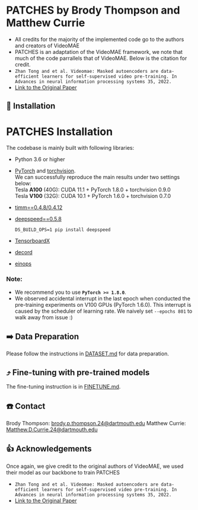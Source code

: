 # PATCHES by Brody Thompson and Matthew Currie

 - All credits for the majority of the implemented code go to the authors and creators of VideoMAE
 - PATCHES is an adaptation of the VideoMAE framework, we note that much of the code parrallels that of VideoMAE. Below is the citation for credit.
 - `Zhan Tong and et al. Videomae: Masked autoencoders are data-efficient learners for self-supervised video
pre-training. In Advances in neural information processing systems 35, 2022.`
 - [Link to the Original Paper](https://arxiv.org/pdf/2203.12602)

## 🔨 Installation

# PATCHES Installation

The codebase is mainly built with following libraries:

- Python 3.6 or higher

- [PyTorch](https://pytorch.org/) and [torchvision](https://github.com/pytorch/vision). <br>
  We can successfully reproduce the main results under two settings below:<br>
  Tesla **A100** (40G): CUDA 11.1 + PyTorch 1.8.0 + torchvision 0.9.0<br>
  Tesla **V100** (32G): CUDA 10.1 + PyTorch 1.6.0 + torchvision 0.7.0

- [timm==0.4.8/0.4.12](https://github.com/rwightman/pytorch-image-models)

- [deepspeed==0.5.8](https://github.com/microsoft/DeepSpeed)

  `DS_BUILD_OPS=1 pip install deepspeed`

- [TensorboardX](https://github.com/lanpa/tensorboardX)

- [decord](https://github.com/dmlc/decord)

- [einops](https://github.com/arogozhnikov/einops)

### Note:
- We recommend you to use **`PyTorch >= 1.8.0`**.
- We observed accidental interrupt in the last epoch when conducted the pre-training experiments on V100 GPUs (PyTorch 1.6.0). This interrupt is caused by the scheduler of learning rate. We naively set  `--epochs 801` to walk away from issue :)


## ➡️ Data Preparation

Please follow the instructions in [DATASET.md](DATASET.md) for data preparation.

## ⤴️ Fine-tuning with pre-trained models

The fine-tuning instruction is in [FINETUNE.md](FINETUNE.md).

## ☎️ Contact 

Brody Thompson: brody.p.thompson.24@dartmouth.edu
Matthew Currie: Matthew.D.Currie.24@dartmouth.edu

## 👍 Acknowledgements

Once again, we give credit to the original authors of VideoMAE, we used their model as our backbone to train PATCHES
 - `Zhan Tong and et al. Videomae: Masked autoencoders are data-efficient learners for self-supervised video
pre-training. In Advances in neural information processing systems 35, 2022.`
 - [Link to the Original Paper](https://arxiv.org/pdf/2203.12602)
